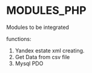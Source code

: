 # MODULES_PHP
Modules to be integrated


functions:
  1. Yandex estate xml creating.
  2. Get Data from csv file
  3. Mysql PDO 
